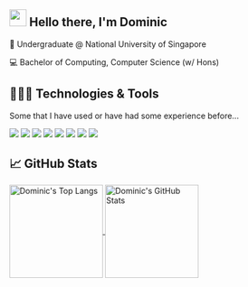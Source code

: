 ## <img src="https://raw.githubusercontent.com/MartinHeinz/MartinHeinz/master/wave.gif" width="30px"> Hello there, I'm Dominic 

:notebook_with_decorative_cover: Undergraduate @ National University of Singapore

:computer: Bachelor of Computing, Computer Science (w/ Hons)

## 👨🏻‍💻 Technologies & Tools
Some that I have used or have had some experience before...

<!--JavaScript, Java, Python, C#, Visual Basic (Excel), C-->

![](https://img.shields.io/badge/Code-JavaScript-informational?style=flat&logo=javascript&logoColor=white&color=6495ed)
![](https://img.shields.io/badge/Code-Java-informational?style=flat&logo=java&logoColor=white&color=6495ed)
![](https://img.shields.io/badge/Code-Python-informational?style=flat&logo=python&logoColor=white&color=6495ed)
![](https://img.shields.io/badge/Code-C-informational?style=flat&logo=c&logoColor=white&color=6495ed)
![](https://img.shields.io/badge/Editor-VSCode-informational?style=flat&logo=visual-studio-code&logoColor=white&color=6495ed)
![](https://img.shields.io/badge/Editor-Vim-informational?style=flat&logo=vim&logoColor=white&color=6495ed)
![](https://img.shields.io/badge/IDE-Eclipse-informational?style=flat&logo=eclipse&logoColor=white&color=6495ed)
![](https://img.shields.io/badge/IDE-AndroidStudio-informational?style=flat&logo=android-studio&logoColor=white&color=6495ed)

## &#x1f4c8; GitHub Stats
<a href="https://github.com/anuraghazra/convoychat">
  <img align="center" height="165" alt="Dominic's Top Langs" src="https://github-readme-stats.vercel.app/api/top-langs/?username=domsterthebot&card_width=250&hide=css&show_owner=true&show_icons=true&theme=default&count_private=true&layout=compact&cache_seconds=1800" />
</a>
<a href="https://github.com/anuraghazra/github-readme-stats">
  <img align="center" alt="Dominic's GitHub Stats" height="165" src="https://github-readme-stats.vercel.app/api?username=domsterthebot&show_icons=true&show_owner=true&theme=default&count_private=true&cache_seconds=1800&include_all_commits=true" />
</a>

<!--## 🧑🏻‍ Other Me's
<p align="center">
<a href = https://github.com/domsterthebot><img src='https://img.icons8.com/color/2x/github--v1.png' alt='github' height='40'></a>
<a href = ><img src='https://img.icons8.com/color/2x/linkedin.png' alt='linkedin' height='40'></a>-->

<!--## Status
![](https://img.shields.io/badge/still-updating-brightgreen?style=for-the-badge)-->


<!--
**domsterthebot/domsterthebot** is a ✨ _special_ ✨ repository because its `README.md` (this file) appears on your GitHub profile.

Here are some ideas to get you started:

- 🔭 I’m currently working on ...
- 🌱 I’m currently learning ...
- 👯 I’m looking to collaborate on ...
- 🤔 I’m looking for help with ...
- 💬 Ask me about ...
- 📫 How to reach me: ...
- 😄 Pronouns: ...
- ⚡ Fun fact: ...
-->
